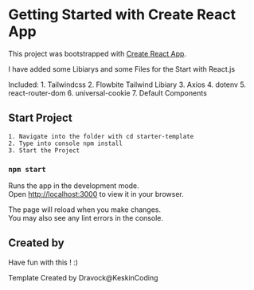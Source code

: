 # Getting Started with Create React App

This project was bootstrapped with [Create React App](https://github.com/facebook/create-react-app).

I have added some Libiarys and some Files for the Start with React.js

Included:
    1. Tailwindcss
    2. Flowbite Tailwind Libiary
    3. Axios
    4. dotenv
    5. react-router-dom
    6. universal-cookie
    7. Default Components

## Start Project

    1. Navigate into the folder with cd starter-template
    2. Type into console npm install
    3. Start the Project

### `npm start`

Runs the app in the development mode.\
Open [http://localhost:3000](http://localhost:3000) to view it in your browser.

The page will reload when you make changes.\
You may also see any lint errors in the console.

## Created by

Have fun with this ! :)

Template Created by Dravock@KeskinCoding 